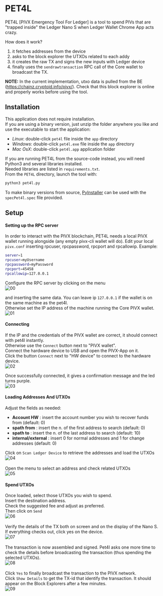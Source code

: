 # PET4L
PET4L [PIVX Emergency Tool For Ledger] is a tool to spend PIVs that are "trapped inside" the Ledger Nano S when Ledger Wallet Chrome App acts crazy.

How does it work?

1) it fetches addresses from the device
2) asks to the block explorer the UTXOs related to each addy
3) it creates the raw TX and signs the new inputs with Ledger device
4) finally uses the `sendrawtransaction` RPC call of the Core wallet to broadcast the TX.


<b>NOTE:</b> In the current implementation, utxo data is pulled from the BE (https://chainz.cryptoid.info/pivx/). Check that this block explorer is online and properly works before using the tool.

## Installation
This application does not require installation.<br>
If you are using a binary version, just unzip the folder anywhere you like and use the executable to start the application:
- *Linux*: double-click `pet4l` file inside the `app` directory
- *Windows*: double-click `pet4l.exe` file inside the `app` directory
- *Mac OsX*: double-click `pet4l.app` application folder

If you are running PET4L from the source-code instead, you will need Python3 and several libraries installed.<br>
Needed libraries are listed in `requirements.txt`.<br>
From the `PET4L` directory, launch the tool with:
```bash
python3 pet4l.py
```
To make binary versions from source, [PyInstaller](http://www.pyinstaller.org/) can be used with the `specPet4l.spec` file provided.


## Setup
#### Setting up the RPC server
In order to interact with the PIVX blockchain, PET4L needs a local PIVX wallet running alongside (any empty pivx-cli wallet will do).
Edit your local `pivx.conf` inserting rpcuser, rpcpassword, rpcport and rpcallowip.
Example:
```bash
server=1
rpcuser=myUsername
rpcpassword=myPassword
rpcport=45458
rpcallowip=127.0.0.1
```

Configure the RPC server by clicking on the menu
<br>![00](doc/img/00.png)<br>

and inserting the same data.
You can leave ip `127.0.0.1` if the wallet is on the same machine as the pet4l.<br>
Otherwise set the IP address of the machine running the Core PIVX wallet.
<br>![01](doc/img/01.png)<br>

#### Connecting
If the IP and the credentials of the PIVX wallet are correct, it should connect with pet4l instantly.<br>
Otherwise use the `Connect` button next to "PIVX wallet".<br>
Connect the hardware device to USB and open the PIVX-App on it.<br>
Click the button `Connect` next to "HW device" to connect to the hardware device.
<br>![02](doc/img/02.png)<br>

Once successfully connected, it gives a confirmation message and the led turns purple.
<br>![03](doc/img/03.png)<br>

#### Loading Addresses And UTXOs
Adjust the fields as needed:
- <b>Account HW</b> : insert the account number you wish to recover funds from (default: 0)
- <b>spath from</b> : insert the n. of the first address to search (default: 0)
- <b>spath to</b> : insert the n. of the last address to search (default: 10)
- <b>internal/external</b> : insert 0 for normal addresses and 1 for change addresses (default: 0)


Click on `Scan Ledger Device` to retrieve the addresses and load the UTXOs
<br>![04](doc/img/04.png)<br>
<br>
Open the menu to select an address and check related UTXOs
<br>![05](doc/img/05.png)<br>

#### Spend UTXOs
Once loaded, select those UTXOs you wish to spend.<br>
Insert the destination address.<br>
Check the suggested fee and adjust as preferred.<br>
Then click on `Send`
<br>![06](doc/img/06.png)<br>
<br>
Verify the details of the TX both on screen and on the display of the Nano S.
If everything checks out, click yes on the device.
<br>![07](doc/img/07.png)<br>
<br>
The transaction is now assembled and signed. Pet4l asks one more time to check the details before broadcasting the transaction (thus spending the selected UTXOs).
<br>![08](doc/img/08.png)<br>
<br>
Click `Yes` to finally broadcast the transaction to the PIVX network.
<br>
Click `Show Details` to get the TX-id that identify the transaction.
It should appear on the Block Explorers after a few minutes.
<br>![09](doc/img/09.png)<br>
